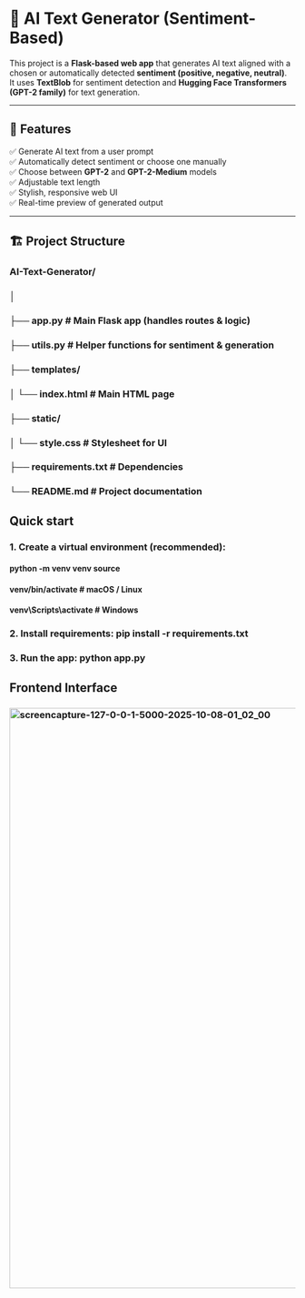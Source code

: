 # 🧠 AI Text Generator (Sentiment-Based)

This project is a **Flask-based web app** that generates AI text aligned with a chosen or automatically detected **sentiment (positive, negative, neutral)**.  
It uses **TextBlob** for sentiment detection and **Hugging Face Transformers (GPT-2 family)** for text generation.

---

## 🚀 Features

✅ Generate AI text from a user prompt  
✅ Automatically detect sentiment or choose one manually  
✅ Choose between **GPT-2** and **GPT-2-Medium** models  
✅ Adjustable text length  
✅ Stylish, responsive web UI  
✅ Real-time preview of generated output  

---

## 🏗️ Project Structure

### AI-Text-Generator/
### │
### ├── app.py # Main Flask app (handles routes & logic)
### ├── utils.py # Helper functions for sentiment & generation
### ├── templates/
### │ └── index.html # Main HTML page
### ├── static/
### │ └── style.css # Stylesheet for UI
### ├── requirements.txt # Dependencies
### └── README.md # Project documentation


## Quick start

### 1. Create a virtual environment (recommended): 
#### python -m venv venv source 
#### venv/bin/activate   # macOS / Linux 
#### venv\Scripts\activate     # Windows

### 2. Install requirements: pip install -r requirements.txt

### 3. Run the app: python app.py

## Frontend Interface
### <img width="1920" height="1020" alt="screencapture-127-0-0-1-5000-2025-10-08-01_02_00" src="https://github.com/user-attachments/assets/727c4e1a-b31c-47f9-972d-e991b47b52a5" />




